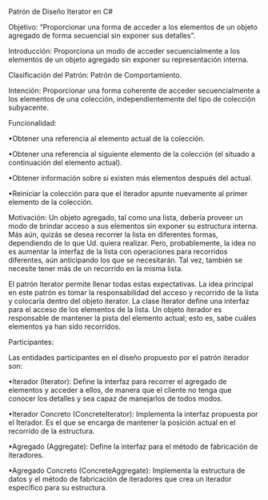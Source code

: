 Patrón de Diseño Iterator en C#

Objetivo: “Proporcionar una forma de acceder a los elementos de un objeto agregado de forma secuencial sin exponer sus detalles”.

Introducción: Proporciona un modo de acceder secuencialmente a los elementos de un objeto agregado sin exponer su representación interna.

Clasificación del Patrón: Patrón de Comportamiento.

Intención: Proporcionar una forma coherente de acceder secuencialmente a los elementos de una colección, independientemente del tipo de colección subyacente.

Funcionalidad:

•Obtener una referencia al elemento actual de la colección.

•Obtener una referencia al siguiente elemento de la colección (el situado a continuación del elemento actual).

•Obtener información sobre si existen más elementos después del actual.

•Reiniciar la colección para que el iterador apunte nuevamente al primer elemento de la colección.

Motivación: Un objeto agregado, tal como una lista, debería proveer un modo de brindar acceso a sus elementos sin exponer su estructura interna. Más aún, quizás se desea recorrer la lista en diferentes formas, dependiendo de lo que Ud. quiera realizar. Pero, probablemente, la idea no es aumentar la interfaz de la lista con operaciones para recorridos diferentes, aún anticipando los que se necesitarán. Tal vez, también se necesite tener más de un recorrido en la misma lista.

El patrón Iterator permite llenar todas estas expectativas. La idea principal en este patrón es tomar la responsabilidad del acceso y recorrido de la lista y colocarla dentro del objeto iterator. La clase Iterator define una interfaz para el acceso de los elementos de la lista. Un objeto iterador es responsable de mantener la pista del elemento actual; esto es, sabe cuáles elementos ya han sido recorridos.

Participantes:

Las entidades participantes en el diseño propuesto por el patrón iterador son:

•Iterador (Iterator): Define la interfaz para recorrer el agregado de elementos y acceder a ellos, de manera que el cliente no tenga que conocer los detalles y sea capaz de manejarlos de todos modos.

•Iterador Concreto (ConcreteIterator): Implementa la interfaz propuesta por el Iterador. Es el que se encarga de mantener la posición actual en el recorrido de la estructura.

•Agregado (Aggregate): Define la interfaz para el método de fabricación de iteradores.

•Agregado Concreto (ConcreteAggregate): Implementa la estructura de datos y el método de fabricación de iteradores que crea un iterador específico para su estructura.
